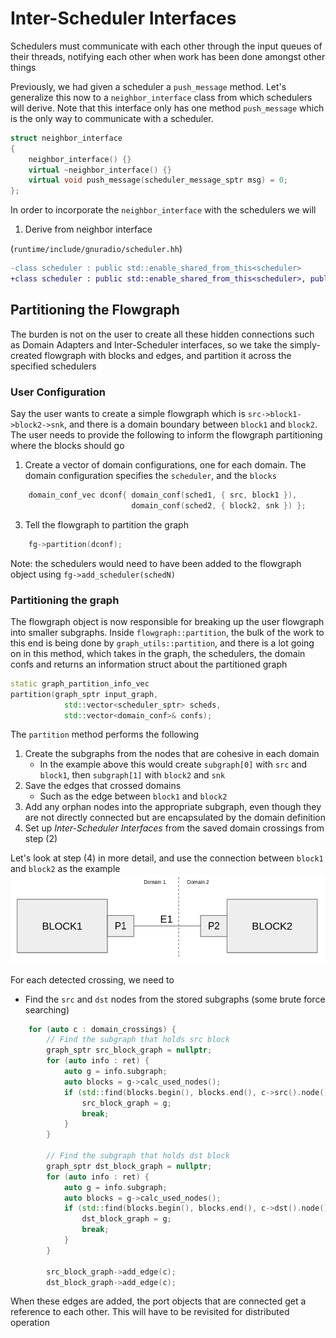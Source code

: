 # Inter-Scheduler Interfaces

Schedulers must communicate with each other through the input queues of their threads, notifying each other when work has been done amongst other things

Previously, we had given a scheduler a `push_message` method. Let's generalize this now to a `neighbor_interface` class from which schedulers will derive.  Note that this interface only has one method `push_message` which is the only way to communicate with a scheduler.

```cpp
struct neighbor_interface
{
    neighbor_interface() {}
    virtual ~neighbor_interface() {}
    virtual void push_message(scheduler_message_sptr msg) = 0;
};
```
In order to incorporate the `neighbor_interface` with the schedulers we will
1. Derive from neighbor interface

(`runtime/include/gnuradio/scheduler.hh`)
```diff
-class scheduler : public std::enable_shared_from_this<scheduler>
+class scheduler : public std::enable_shared_from_this<scheduler>, public neighbor_interface
```
## Partitioning the Flowgraph
The burden is not on the user to create all these hidden connections such as Domain Adapters and Inter-Scheduler interfaces, so we take the simply-created flowgraph with blocks and edges, and partition it across the specified schedulers

### User Configuration
Say the user wants to create a simple flowgraph which is `src->block1->block2->snk`, and there is a domain boundary between `block1` and `block2`.  The user needs to provide the following to inform the flowgraph partitioning where the blocks should go

1. Create a vector of domain configurations, one for each domain.  The domain configuration specifies the `scheduler`, and the `blocks`
```cpp
    domain_conf_vec dconf{ domain_conf(sched1, { src, block1 }),
                           domain_conf(sched2, { block2, snk }) };
```
3. Tell the flowgraph to partition the graph
```cpp
    fg->partition(dconf);
```

Note: the schedulers would need to have been added to the flowgraph object using `fg->add_scheduler(schedN)`

### Partitioning the graph
The flowgraph object is now responsible for breaking up the user flowgraph into smaller subgraphs.  Inside `flowgraph::partition`, the bulk of the work to this end is being done by `graph_utils::partition`, and there is a lot going on in this method, which takes in the graph, the schedulers, the domain confs and returns an information struct about the partitioned graph

```cpp
static graph_partition_info_vec
partition(graph_sptr input_graph,
            std::vector<scheduler_sptr> scheds,
            std::vector<domain_conf>& confs);
```
The `partition` method performs the following

1. Create the subgraphs from the nodes that are cohesive in each domain
    - In the example above this would create `subgraph[0]` with `src` and `block1`, then `subgraph[1]` with `block2` and `snk`
2. Save the edges that crossed domains
    - Such as the edge between `block1` and `block2`
3. Add any orphan nodes into the appropriate subgraph, even though they are not directly connected but are encapsulated by the domain definition
4. Set up _Inter-Scheduler Interfaces_ from the saved domain crossings from step (2)

Let's look at step (4) in more detail, and use the connection between `block1` and `block2` as the example
![Simple Configuration](images/domain_adapters_3.png)

For each detected crossing, we need to 
- Find the `src` and `dst` nodes from the stored subgraphs (some brute force searching)
```cpp
    for (auto c : domain_crossings) {
        // Find the subgraph that holds src block
        graph_sptr src_block_graph = nullptr;
        for (auto info : ret) {
            auto g = info.subgraph;
            auto blocks = g->calc_used_nodes();
            if (std::find(blocks.begin(), blocks.end(), c->src().node()) != blocks.end()) {
                src_block_graph = g;
                break;
            }
        }

        // Find the subgraph that holds dst block
        graph_sptr dst_block_graph = nullptr;
        for (auto info : ret) {
            auto g = info.subgraph;
            auto blocks = g->calc_used_nodes();
            if (std::find(blocks.begin(), blocks.end(), c->dst().node()) != blocks.end()) {
                dst_block_graph = g;
                break;
            }
        }

        src_block_graph->add_edge(c);
        dst_block_graph->add_edge(c);
```

When these edges are added, the port objects that are connected get a reference to each other. 
This will have to be revisited for distributed operation